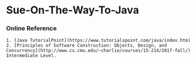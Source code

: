 # Sue-On-The-Way-To-Java
### Online Reference
    1. [Java TutorialPoint](https://www.tutorialspoint.com/java/index.htm)
    2. [Principles of Software Construction: Objects, Design, and Concurrency](http://www.cs.cmu.edu/~charlie/courses/15-214/2017-fall/) Intermediate Level. 
